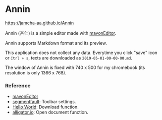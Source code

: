 # Annin

https://jamcha-aa.github.io/Annin

Annin (杏仁) is a simple editor made with [mavonEditor](https://github.com/hinesboy/mavonEditor/). 

Annin supports Markdown format and its preview.

This application does not collect any data. Everytime you click "save" icon or `Ctrl + s`, texts are downloaded as `2019-05-01-00-00-00.md`.

The window of Annin is fixed with 740 x 500 for my chromebook (its resolution is only 1366 x 768).

### Reference
- [mavonEditor](https://github.com/hinesboy/mavonEditor/)
- [segmentfault](https://segmentfault.com/q/1010000012794420/a-1020000015628222): Toolbar settings.
- [Hello World](https://helloworld-blog.tech/javascript/vue-js%E3%81%A7markdown%E3%81%AE%E3%83%97%E3%83%AC%E3%83%93%E3%83%A5%E3%83%BC%E3%82%A8%E3%83%87%E3%82%A3%E3%82%BF%E3%81%A8%E3%83%95%E3%82%A1%E3%82%A4%E3%83%AB%E3%83%80%E3%82%A6%E3%83%B3%E3%83%AD): Download function.
- [alligator.io](https://alligator.io/vuejs/file-reader-component/): Open document function.
